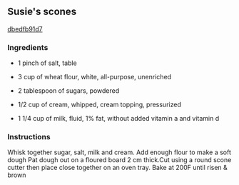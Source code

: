 ## Susie's scones

[dbedfb91d7](https://cookpad.com/us/recipes/347746-susies-scones)

### Ingredients

 - 1 pinch of salt, table

 - 3 cup of wheat flour, white, all-purpose, unenriched

 - 2 tablespoon of sugars, powdered

 - 1/2 cup of cream, whipped, cream topping, pressurized

 - 1 1/4 cup of milk, fluid, 1% fat, without added vitamin a and vitamin d

### Instructions

Whisk together sugar, salt, milk and cream. Add enough flour to make a soft dough Pat dough out on a floured board 2 cm thick.Cut using a round scone cutter then place close together on an oven tray. Bake at 200F until risen & brown
